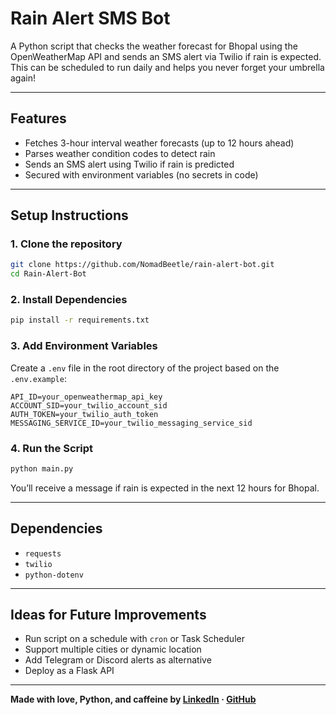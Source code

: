 # Rain Alert SMS Bot

A Python script that checks the weather forecast for Bhopal using the OpenWeatherMap API and sends an SMS alert via Twilio if rain is expected. This can be scheduled to run daily and helps you never forget your umbrella again! 

---

## Features

* Fetches 3-hour interval weather forecasts (up to 12 hours ahead)
* Parses weather condition codes to detect rain
* Sends an SMS alert using Twilio if rain is predicted
* Secured with environment variables (no secrets in code)

---

## Setup Instructions

### 1. Clone the repository

```bash
git clone https://github.com/NomadBeetle/rain-alert-bot.git
cd Rain-Alert-Bot
```

### 2. Install Dependencies

```bash
pip install -r requirements.txt
```

### 3. Add Environment Variables

Create a `.env` file in the root directory of the project based on the `.env.example`:

```env
API_ID=your_openweathermap_api_key
ACCOUNT_SID=your_twilio_account_sid
AUTH_TOKEN=your_twilio_auth_token
MESSAGING_SERVICE_ID=your_twilio_messaging_service_sid
```

### 4. Run the Script

```bash
python main.py
```

You’ll receive a message if rain is expected in the next 12 hours for Bhopal.

---

## Dependencies

* `requests`
* `twilio`
* `python-dotenv`


---

## Ideas for Future Improvements

* Run script on a schedule with `cron` or Task Scheduler
* Support multiple cities or dynamic location
* Add Telegram or Discord alerts as alternative
* Deploy as a Flask API

---

**Made with love, Python, and caffeine by [LinkedIn](https://www.linkedin.com/in/nomadbeetle) · [GitHub](https://github.com/nomadbeetle)**

